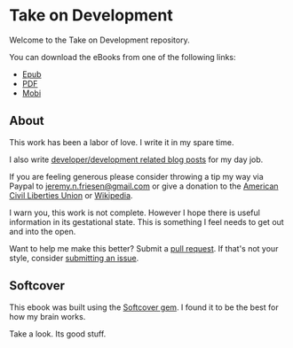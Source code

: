 # Take on Development

Welcome to the Take on Development repository.

You can download the eBooks from one of the following links:

* [Epub](https://github.com/jeremyf/take-on-development/raw/master/ebooks/developing_in_the_open.epub)
* [PDF](https://github.com/jeremyf/take-on-development/raw/master/ebooks/developing_in_the_open.pdf)
* [Mobi](https://github.com/jeremyf/take-on-development/raw/master/ebooks/developing_in_the_open.mobi)

## About

This work has been a labor of love. I write it in my spare time.

I also write [developer/development related blog posts](http://ndlib.github.io) for my day job.

If you are feeling generous please consider throwing a tip my way via Paypal to jeremy.n.friesen@gmail.com
or give a donation to the [American Civil Liberties Union](https://www.aclu.org/) or [Wikipedia](https://donate.wikimedia.org/w/index.php?title=Special:FundraiserLandingPage&country=US).

I warn you, this work is not complete. However I hope there is useful information in its gestational state.
This is something I feel needs to get out and into the open.

Want to help me make this better? Submit a [pull request](https://github.com/jeremyf/take-on-development/pulls).
If that's not your style, consider [submitting an issue](https://github.com/jeremyf/take-on-development/issues).

## Softcover

This ebook was built using the [Softcover gem](https://github.com/softcover/softcover).
I found it to be the best for how my brain works.

Take a look. Its good stuff.